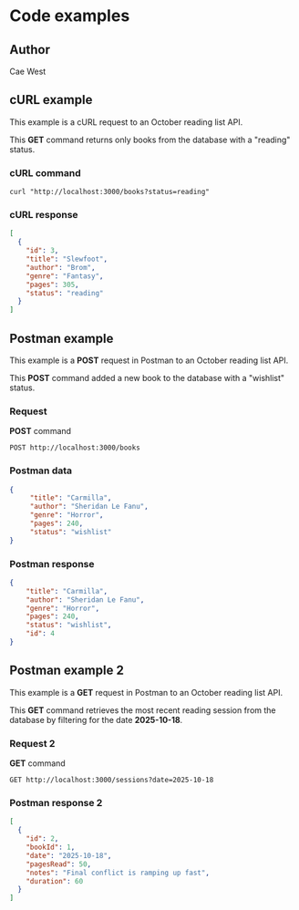 # Code examples

## Author

 Cae West

## cURL example

This example is a cURL request to an October reading list API.

This **GET** command returns only books from the database with a "reading" status.

### cURL command

```shell
curl "http://localhost:3000/books?status=reading"
```

### cURL response

```json
[
  {
    "id": 3,
    "title": "Slewfoot",
    "author": "Brom",
    "genre": "Fantasy",
    "pages": 305,
    "status": "reading"
  }
]
```

## Postman example

This example is a **POST** request in Postman to an October reading list API.

This **POST** command added a new book to the database with a "wishlist" status.

### Request

**POST** command

```shell
POST http://localhost:3000/books
```

### Postman data

```json
{
     "title": "Carmilla",
     "author": "Sheridan Le Fanu",
     "genre": "Horror",
     "pages": 240,
     "status": "wishlist"
}
```

### Postman response

```json
{
    "title": "Carmilla",
    "author": "Sheridan Le Fanu",
    "genre": "Horror",
    "pages": 240,
    "status": "wishlist",
    "id": 4
}
```

## Postman example 2

This example is a **GET** request in Postman to an October reading list API.

This **GET** command retrieves the most recent reading session from the database by
filtering for the date **2025-10-18**.

### Request 2

**GET** command

```shell
GET http://localhost:3000/sessions?date=2025-10-18
```

### Postman response 2

```json
[
  {
    "id": 2,
    "bookId": 1,
    "date": "2025-10-18",
    "pagesRead": 50,
    "notes": "Final conflict is ramping up fast",
    "duration": 60
  }
]
```
